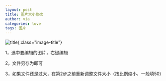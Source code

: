 ```yaml
---
layout: post
title: 图片大小修改
author: via
categories: love 
tags: 图片
---
```


![title](http://image.sideproject.cn/title/title_001.jpg){:class="image-title"}

1，选中要编辑的图片，右键编辑

2，文件另存为即可

3，如果文件还是过大，在第2步之前重新调整文件大小（按比例缩小，一般填50）